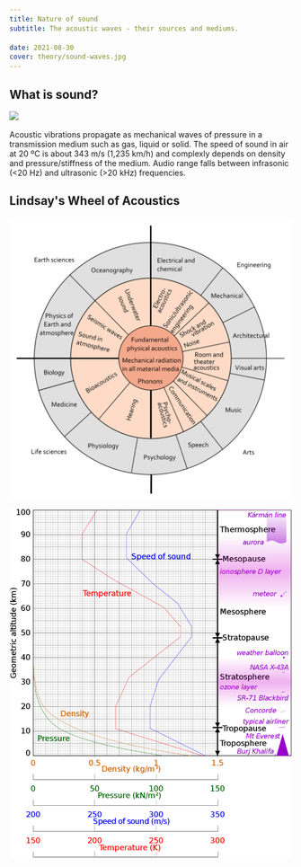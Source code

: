 ```yaml
---
title: Nature of sound
subtitle: The acoustic waves - their sources and mediums.

date: 2021-08-30
cover: theory/sound-waves.jpg
---
```


## What is sound?

![](./Spherical_pressure_waves.gif)

Acoustic vibrations propagate as mechanical waves of pressure in a transmission medium such as gas, liquid or solid. The speed of sound in air at 20 ºC is about 343 m/s (1,235 km/h) and complexly depends on density and pressure/stiffness of the medium. Audio range falls between infrasonic (<20 Hz) and ultrasonic (>20 kHz) frequencies.

<sound-vibrations class="my-16" id="sound-vibrations" />

## Lindsay's Wheel of Acoustics

![](./Lindsays_Wheel_of_Acoustics.svg)

![](./atmosphere-speed-of-sound.png)
